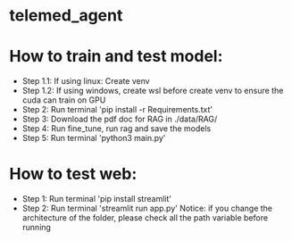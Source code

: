 # telemed_agent
# How to train and test model:
- Step 1.1: If using linux: Create venv
- Step 1.2: If using windows, create wsl before create venv to ensure the cuda can train on GPU
- Step 2: Run terminal 'pip install -r Requirements.txt'
- Step 3: Download the pdf doc for RAG in ./data/RAG/
- Step 4: Run fine_tune, run rag and save the models
- Step 5: Run terminal 'python3 main.py'
# How to test web:
- Step 1: Run terminal 'pip install streamlit'
- Step 2: Run terminal 'streamlit run app.py'
Notice: if you change the architecture of the folder, please check all the path variable before running
